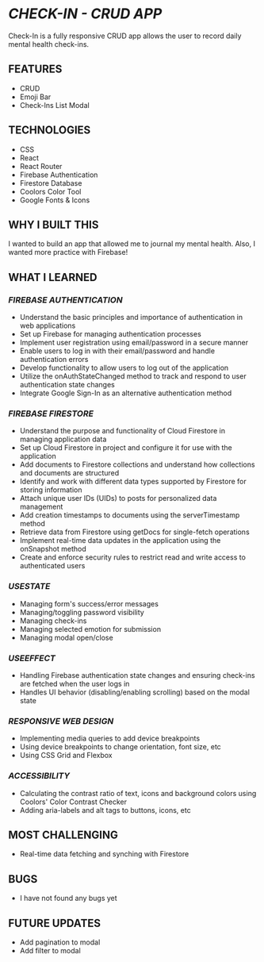 # _CHECK-IN - CRUD APP_

Check-In is a fully responsive CRUD app allows the user to record daily mental health check-ins.

## FEATURES

- CRUD
- Emoji Bar
- Check-Ins List Modal

## TECHNOLOGIES

- CSS
- React
- React Router
- Firebase Authentication
- Firestore Database
- Coolors Color Tool
- Google Fonts & Icons

## WHY I BUILT THIS

I wanted to build an app that allowed me to journal my mental health. Also, I wanted more practice with Firebase!

## WHAT I LEARNED

### _FIREBASE AUTHENTICATION_

- Understand the basic principles and importance of authentication in web applications
- Set up Firebase for managing authentication processes
- Implement user registration using email/password in a secure manner
- Enable users to log in with their email/password and handle authentication errors
- Develop functionality to allow users to log out of the application
- Utilize the onAuthStateChanged method to track and respond to user authentication state changes
- Integrate Google Sign-In as an alternative authentication method

### _FIREBASE FIRESTORE_

- Understand the purpose and functionality of Cloud Firestore in managing application data
- Set up Cloud Firestore in project and configure it for use with the application
- Add documents to Firestore collections and understand how collections and documents are structured
- Identify and work with different data types supported by Firestore for storing information
- Attach unique user IDs (UIDs) to posts for personalized data management
- Add creation timestamps to documents using the serverTimestamp method
- Retrieve data from Firestore using getDocs for single-fetch operations
- Implement real-time data updates in the application using the onSnapshot method
- Create and enforce security rules to restrict read and write access to authenticated users

### _USESTATE_

- Managing form's success/error messages
- Managing/toggling password visibility
- Managing check-ins
- Managing selected emotion for submission
- Managing modal open/close

### _USEEFFECT_

- Handling Firebase authentication state changes and ensuring check-ins are fetched when the user logs in
- Handles UI behavior (disabling/enabling scrolling) based on the modal state

### _RESPONSIVE WEB DESIGN_

- Implementing media queries to add device breakpoints
- Using device breakpoints to change orientation, font size, etc
- Using CSS Grid and Flexbox

### _ACCESSIBILITY_

- Calculating the contrast ratio of text, icons and background colors using Coolors' Color Contrast Checker
- Adding aria-labels and alt tags to buttons, icons, etc

## MOST CHALLENGING

- Real-time data fetching and synching with Firestore

## BUGS

- I have not found any bugs yet

## FUTURE UPDATES

- Add pagination to modal
- Add filter to modal
